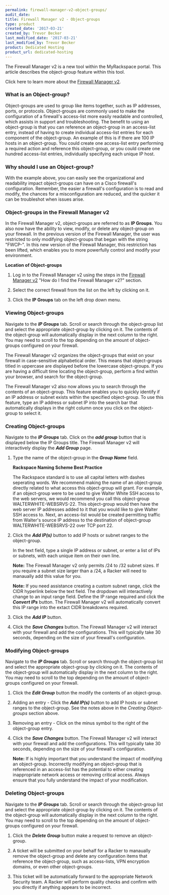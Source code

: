```yaml
---
permalink: firewall-manager-v2-object-groups/
audit_date:
title: Firewall Manager v2 - Object-groups
type: product
created_date: '2017-03-21'
created_by: Trevor Becker
last_modified_date: '2017-03-21'
last_modified_by: Trevor Becker
product: Dedicated Hosting
product_url: dedicated-hosting
---
```


<!-- IMAGE "Logo" -->
The Firewall Manager v2 is a new tool within the MyRackspace portal. This article describes the object-group feature within this tool. 

Click here to learn more about the [Firewall Manager v2](https://support.rackspace.com/how-to/firewall-manager-v2).

### What is an Object-group?

Object-groups are used to group like items together, such as IP addresses, ports, or protocols. Object-groups are commonly used to make the configuration of a firewall's access-list more easily readable and controlled, which assists in support and troubleshooting. The benefit to using an object-group is that you can reference an object-group in an access-list entry, instead of having to create individual access-list entries for each component of the object-group. An example of this is if there are 100 IP hosts in an object-group. You could create one access-list entry performing a required action and reference this object-group, or you could create one hundred access-list entries, individually specifying each unique IP host. 

### Why should I use an Object-group?

With the example above, you can easily see the organizational and readability impact object-groups can have on a Cisco firewall's configuration. Remember, the easier a firewall's configuration is to read and modify, the chances for a misconfiguration are reduced, and the quicker it can be troubleshot when issues arise.

### Object-groups in the Firewall Manager v2

In the Firewall Manager v2, object-groups are referred to as **IP Groups**. You also now have the ability to view, modify, or delete any object-group on your firewall. In the previous version of the Firewall Manager, the user was restricted to only modifying object-groups that began with the string "FWCP-". In this new version of the Firewall Manager, this restriction has been lifted, which enables you to more powerfully control and modify your environment.

**Location of Object-groups**

1. Log in to the Firewall Manager v2 using the steps in the [Firewall Manager v2](https://support.rackspace.com/how-to/firewall-manager-v2) "How do I find the Firewall Manager v2?" section.

2. Select the correct firewall from the list on the left by clicking on it.

3. Click the **IP Groups** tab on the left drop down menu.

<!-- Image IP Groups --->

### Viewing Object-groups

Navigate to the **_IP Groups_** tab. Scroll or search through the object-group list and select the appropriate object-group by clicking on it. The contents of the object-group will automatically display in the next column to the right. You may need to scroll to the top depending on the amount of object-groups configured on your firewall.

The Firewall Manager v2 organizes the object-groups that exist on your firewall in case-sensitive alphabetical order. This means that object-groups titled in uppercase are displayed before the lowercase object-groups. If you are having a difficult time locating the object-group, perform a find within your browser, and search for the object-group.

The Firewall Manager v2 also now allows you to search through the contents of an object-group. This feature enables you to quickly identify if an IP address or subnet exists within the specified object-group. To use this feature, type an IP address or subnet IP into the search bar that automatically displays in the right column once you click on the object-group to select it.

### Creating Object-groups

Navigate to the **_IP Groups_** tab. Click on the **_add group_** button that is displayed below the IP Groups title. The Firewall Manager v2 will interactively display the **_Add Group_** page.

1. Type the name of the object-group in the **_Group Name_** field. 

    **Rackspace Naming Scheme Best Practice**

    The Rackspace standard is to use all capital letters with dashes seperating words. We recommend making the name of an object-group directly related to what access this object-group will grant. For example, if an object-group were to be used to give Walter White SSH access to the web servers, we would recommend you call this object-group WALTERWHITE-WEBSRVS-22. This object-group would then have the web server IP addresses added to it that you would like to give Walter SSH access to. Next, an access-list would be created permitting traffic from Walter's source IP address to the destination of object-group WALTERWHITE-WEBSRVS-22 over TCP port 22.

2. Click the **_Add IP(s)_** button to add IP hosts or subnet ranges to the object-group. 

    In the text field, type a single IP address or subnet, or enter a list of IPs or subnets, with each unique item on their own line. 
    
    **Note:** The Firewall Manager v2 only permits /24 to /32 subnet sizes. If you require a subnet size larger than a /24, a Racker will need to manaually add this value for you.
    
    **Note:** If you need assistance creating a custom subnet range, click the CIDR hyperlink below the text field. The dropdown will interactively change to an input range field. Define the IP range required and click the **_Convert IPs_** button. The Firewall Manager v2 will automatically convert this IP range into the extact CIDR breakdowns required.
    
3. Click the **_Add IP_** button.  

4. Click the **_Save Changes_** button. The Firewall Manager v2 will interact with your firewall and add the configurations. This will typically take 30 seconds, depending on the size of your firewall's configuration.

### Modifying Object-groups

Navigate to the **_IP Groups_** tab. Scroll or search through the object-group list and select the appropriate object-group by clicking on it. The contents of the object-group will automatically display in the next column to the right. You may need to scroll to the top depending on the amount of object-groups configured on your firewall.

1. Click the **_Edit Group_** button the modify the contents of an object-group.

2. Adding an entry - Click the **_Add IP(s)_** button to add IP hosts or subnet ranges to the object-group. See the notes above in the _Creating Object-groups_ section above.

3. Removing an entry - Click on the minus symbol to the right of the object-group entry.

4. Click the **_Save Changes_** button. The Firewall Manager v2 will interact with your firewall and add the configurations. This will typically take 30 seconds, depending on the size of your firewall's configuration.

   **Note:** If is highly important that you understand the impact of modifying an object-group. Incorrectly modifying an object-group that is referenced in an access-list has the potential to either creating inappropriate network access or removing critical access. Always ensure that you fully understand the impact of your modification.

### Deleting Object-groups

Navigate to the **_IP Groups_** tab. Scroll or search through the object-group list and select the appropriate object-group by clicking on it. The contents of the object-group will automatically display in the next column to the right. You may need to scroll to the top depending on the amount of object-groups configured on your firewall.

1. Click the **_Delete Group_** button make a request to remove an object-group.

2. A ticket will be submitted on your behalf for a Racker to manaually remove the object-group and delete any configuration items that reference the object-group, such as access-lists, VPN encryption domains, or even other object-groups.

3. This ticket will be automatically forward to the appropriate Network Security team. A Racker will perform quality checks and confirm with you directly if anything appears to be incorrect.
